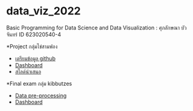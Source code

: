# data_viz_2022
Basic Programming for Data Science and Data Visualization : ศุภลักษณา  บัวจันทร์  ID 623020540-4

*Project  กลุ่มไข่สามฟอง
*  [เตรียมข้อมูล github](https://github.com/suphalaksana/data_viz_2022/blob/main/Final_Project.ipynb)
*  [Dashboard](https://datastudio.google.com/reporting/9afd59d0-81e6-4fc6-a25a-c69f68e8c94b/page/35poC?fbclid=IwAR34BBT_ivJyGuPE0sbbgjspvoVI9DhIsFBGeSHqCYttJ5j99S4LzuRhwMY)
*  [สไลด์นำเสนอ](https://github.com/suphalaksana/data_viz_2022/blob/main/final_project%20dataviz.pdf)




*Final exam  กลุ่ม kibbutzes
*  [Data pre-processing](https://github.com/suphalaksana/data_viz_2022/blob/main/Final_exam.ipynb)
*  [Dashboard](https://l.facebook.com/l.php?u=https%3A%2F%2Fdatastudio.google.com%2Freporting%2Fc2b2ae9d-2529-48ae-b883-cb3517f476af%3Ffbclid%3DIwAR0Vm5xXpQSuya2b3h_bCrAAIr5Sr4PymqpAdCXNd_G4ScIRf0rIXQIwpw4&h=AT1ceggZPHTR-9IcIprvEjJzVue74Q4zUu3EUzQLDJcQAjZ5oCqxr4ULaTuIuCD71aQueOITFCWpjyklUq9tNdex1cPUwQ2_8lPHWl4lUHvp_CvORp_jeWOaMKfI8ehteRtp_A)
